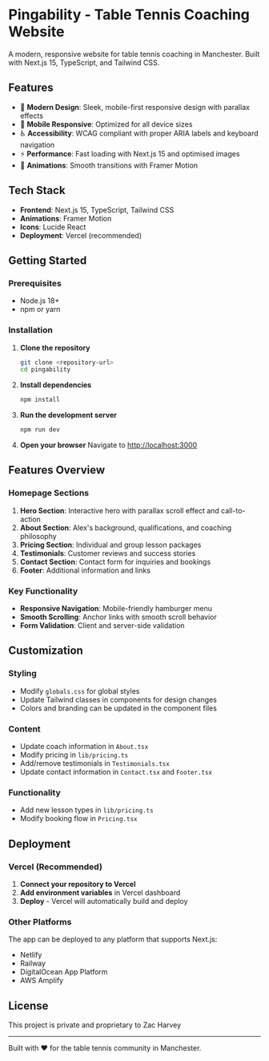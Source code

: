 # Pingability - Table Tennis Coaching Website

A modern, responsive website for table tennis coaching in Manchester. Built with Next.js 15, TypeScript, and Tailwind CSS.

## Features

- 🏓 **Modern Design**: Sleek, mobile-first responsive design with parallax effects
- 📱 **Mobile Responsive**: Optimized for all device sizes
- ♿ **Accessibility**: WCAG compliant with proper ARIA labels and keyboard navigation
- ⚡ **Performance**: Fast loading with Next.js 15 and optimised images
- 🎨 **Animations**: Smooth transitions with Framer Motion

## Tech Stack

- **Frontend**: Next.js 15, TypeScript, Tailwind CSS
- **Animations**: Framer Motion
- **Icons**: Lucide React
- **Deployment**: Vercel (recommended)

## Getting Started

### Prerequisites

- Node.js 18+ 
- npm or yarn

### Installation

1. **Clone the repository**
   ```bash
   git clone <repository-url>
   cd pingability
   ```

2. **Install dependencies**
   ```bash
   npm install
   ```

3. **Run the development server**
   ```bash
   npm run dev
   ```

4. **Open your browser**
   Navigate to [http://localhost:3000](http://localhost:3000)


## Features Overview

### Homepage Sections

1. **Hero Section**: Interactive hero with parallax scroll effect and call-to-action
2. **About Section**: Alex's background, qualifications, and coaching philosophy
3. **Pricing Section**: Individual and group lesson packages
4. **Testimonials**: Customer reviews and success stories
5. **Contact Section**: Contact form for inquiries and bookings
6. **Footer**: Additional information and links

### Key Functionality

- **Responsive Navigation**: Mobile-friendly hamburger menu
- **Smooth Scrolling**: Anchor links with smooth scroll behavior
- **Form Validation**: Client and server-side validation

## Customization

### Styling
- Modify `globals.css` for global styles
- Update Tailwind classes in components for design changes
- Colors and branding can be updated in the component files

### Content
- Update coach information in `About.tsx`
- Modify pricing in `lib/pricing.ts`
- Add/remove testimonials in `Testimonials.tsx`
- Update contact information in `Contact.tsx` and `Footer.tsx`

### Functionality
- Add new lesson types in `lib/pricing.ts`
- Modify booking flow in `Pricing.tsx`

## Deployment

### Vercel (Recommended)

1. **Connect your repository to Vercel**
2. **Add environment variables** in Vercel dashboard
3. **Deploy** - Vercel will automatically build and deploy

### Other Platforms

The app can be deployed to any platform that supports Next.js:
- Netlify
- Railway
- DigitalOcean App Platform
- AWS Amplify

## License

This project is private and proprietary to Zac Harvey

---

Built with ❤️ for the table tennis community in Manchester.